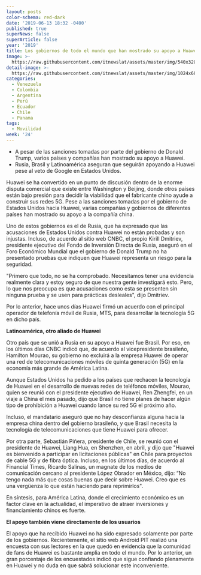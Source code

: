 ```yaml
---
layout: posts
color-schema: red-dark
date: '2019-06-13 18:32 -0400'
published: true
superNews: false
superArticle: false
year: '2019'
title: Los gobiernos de todo el mundo que han mostrado su apoyo a Huawei
image: >-
  https://raw.githubusercontent.com/itnewslat/assets/master/img/540x320/Donald-Trump-China-p.jpg
detail-image: >-
  https://raw.githubusercontent.com/itnewslat/assets/master/img/1024x680/Donald-Trump-China-g.jpg
categories:
  - Venezuela
  - Colombia
  - Argentina
  - Perú
  - Ecuador
  - Chile
  - Panama
tags:
  - Movilidad
week: '24'
---
```

- A pesar de las sanciones tomadas por parte del gobierno de Donald Trump, varios países y compañías han mostrado su apoyo a Huawei.
- Rusia, Brasil y Latinoamérica aseguran que seguirán apoyando a Huawei pese al veto de Google en Estados Unidos.

Huawei se ha convertido en un punto de discusión dentro de la enorme disputa comercial que existe entre Washington y Beijing, donde otros países están bajo presión para decidir la viabilidad que el fabricante chino ayude a construir sus redes 5G. Pese a las sanciones tomadas por el gobierno de Estados Unidos hacia Huawei, varias compañías y gobiernos de diferentes países han mostrado su apoyo a la compañía china. 

Uno de estos gobiernos es el de Rusia, que ha expresado que las acusaciones de Estados Unidos contra Huawei no están probadas y son injustas. Incluso, de acuerdo al sitio web CNBC, el propio Kirill Dmitriev, presidente ejecutivo del Fondo de Inversión Directa de Rusia, aseguró en el Foro Económico Mundial que el gobierno de Donald Trump no ha presentado pruebas que indiquen que Huawei representa un riesgo para la seguridad. 

"Primero que todo, no se ha comprobado. Necesitamos tener una evidencia realmente clara y estoy seguro de que nuestra gente investigará esto. Pero, lo que nos preocupa es que acusaciones como esta se presenten sin ninguna prueba y se usen para prácticas desleales", dijo Dmitriev.

Por lo anterior, hace unos días Huawei firmó un acuerdo con el principal operador de telefonía móvil de Rusia, MTS, para desarrollar la tecnología 5G en dicho país. 

**Latinoamérica, otro aliado de Huawei**

Otro país que se unió a Rusia en su apoyo a Huawei fue Brasil. Por eso, en los últimos días CNBC indicó que, de acuerdo al vicepresidente brasileño, Hamilton Mourao, su gobierno no excluirá a la empresa Huawei de operar una red de telecomunicaciones móviles de quinta generación (5G) en la economía más grande de América Latina.

Aunque Estados Unidos ha pedido a los países que rechacen la tecnología de Huawei en el desarrollo de nuevas redes de teléfonos móviles, Mourao, quien se reunió con el presidente ejecutivo de Huawei, Ren Zhengfei, en un viaje a China el mes pasado, dijo que Brasil no tiene planes de hacer algún tipo de prohibición a Huawei cuando lance su red 5G el próximo año.

Incluso, el mandatario aseguró que no hay desconfianza alguna hacia la empresa china dentro del gobierno brasileño, y que Brasil necesita la tecnología de telecomunicaciones que tiene Huawei para ofrecer.

Por otra parte, Sebastián Piñera, presidente de Chile, se reunió con el presidente de Huawei, Liang Hua, en Shenzhen, en abril, y dijo que "Huawei es bienvenido a participar en licitaciones públicas" en Chile para proyectos de cable 5G y de fibra óptica. Incluso, en los últimos días, de acuerdo al Financial Times, Ricardo Salinas, un magnate de los medios de comunicación cercano al presidente López Obrador en México, dijo: “No tengo nada más que cosas buenas que decir sobre Huawei. Creo que es una vergüenza lo que están haciendo para reprimirlos".

En síntesis, para América Latina, donde el crecimiento económico es un factor clave en la actualidad, el imperativo de atraer inversiones y financiamiento chinos es fuerte.

**El apoyo también viene directamente de los usuarios**

El apoyo que ha recibido Huawei no ha sido expresado solamente por parte de los gobiernos. Recientemente, el sitio web Android PIT realizó una encuesta con sus lectores en la que quedó en evidencia que la comunidad de fans de Huawei es bastante amplia en todo el mundo. Por lo anterior, un gran porcentaje de los encuestados indicó que sigue confiando plenamente en Huawei y no duda en que sabrá solucionar este inconveniente.